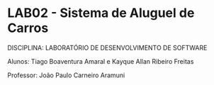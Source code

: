 # LAB02 - Sistema de Aluguel de Carros

DISCIPLINA: LABORATÓRIO DE DESENVOLVIMENTO DE SOFTWARE

Alunos: Tiago Boaventura Amaral e Kayque Allan Ribeiro Freitas

Professor: João Paulo Carneiro Aramuni
